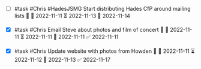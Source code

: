 - [ ] #task #Chris #HadesJSMG Start distributing Hades CfP around mailing lists 🔼 🛫 2022-11-11 ⏳ 2022-11-13 📅 2022-11-14
- [x] #task #Chris Email Steve about photos and film of concert 🔼 🛫 2022-11-11 ⏳ 2022-11-11 📅 2022-11-11 ✅ 2022-11-11
- [x] #task #Chris Update website with photos from Howden 🔼 🛫 2022-11-11 ⏳ 2022-11-12 📅 2022-11-13 ✅ 2022-11-17

